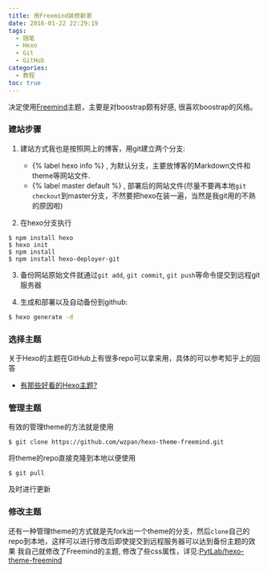 ```yaml
---
title: 用Freemind装修新家
date: 2016-01-22 22:29:19
tags:
  - 随笔
  - Hexo
  - Git
  - GitHub
categories:
  - 教程
toc: true
---
```


决定使用[Freemind](https://github.com/hexojs/hexo)主题，主要是对boostrap颇有好感, 很喜欢boostrap的风格。

### 建站步骤
1. 建站方式我也是按照网上的博客，用git建立两个分支:
    * {% label hexo info %} , 为默认分支，主要放博客的Markdown文件和theme等网站文件.
    * {% label master default %} , 部署后的网站文件(尽量不要再本地`git checkout`到master分支，不然要把hexo在装一遍，当然是我git用的不熟的原因啦)

2. 在hexo分支执行
``` shell
$ npm install hexo
$ hexo init
$ npm install
$ npm install hexo-deployer-git
```

<!-- more -->

3. 备份网站原始文件就通过`git add`, `git commit`, `git push`等命令提交到远程git服务器

4. 生成和部署以及自动备份到github:
``` bash
$ hexo generate -d
```

### 选择主题
关于Hexo的主题在GitHub上有很多repo可以拿来用，具体的可以参考知乎上的回答
* [有那些好看的Hexo主题?](https://www.zhihu.com/question/24422335)

### 管理主题
有效的管理theme的方法就是使用
``` shell
$ git clone https://github.com/wzpan/hexo-theme-freemind.git
```
将theme的repo直接克隆到本地以便使用
``` shell
$ git pull
```
及时进行更新

### 修改主题
还有一种管理theme的方式就是先fork出一个theme的分支，然后`clone`自己的repo到本地，这样可以进行修改后即使提交到远程服务器可以达到备份主题的效果
我自己就修改了Freemind的主题, 修改了些css属性，详见:[PytLab/hexo-theme-freemind](https://github.com/PytLab/hexo-theme-freemind)

